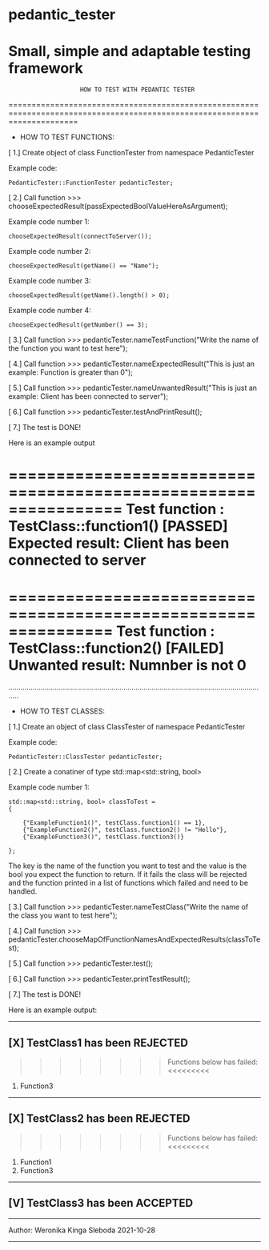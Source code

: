 # pedantic_tester
Small, simple and adaptable testing framework
===========================================================================================================================

						HOW TO TEST WITH PEDANTIC TESTER

===========================================================================================================================

* HOW TO TEST FUNCTIONS:

[ 1.] Create object of class FunctionTester from namespace PedanticTester

Example code:


	PedanticTester::FunctionTester pedanticTester;


[ 2.] Call function >>> chooseExpectedResult(passExpectedBoolValueHereAsArgument);

Example code number 1:

	chooseExpectedResult(connectToServer());


Example code number 2:

	chooseExpectedResult(getName() == "Name");


Example code number 3:

	chooseExpectedResult(getName().length() > 0);


Example code number 4:

	chooseExpectedResult(getNumber() == 3);


[ 3.] Call function >>> pedanticTester.nameTestFunction("Write the name of the function you want to test here");

[ 4.] Call function >>> pedanticTester.nameExpectedResult("This is just an example: Function is greater than 0");
	
[ 5.] Call function >>> pedanticTester.nameUnwantedResult("This is just an example: Client has been connected to server");

[ 6.] Call function >>> pedanticTester.testAndPrintResult();

[ 7.] The test is DONE!


Here is an example output

================================================================
   Test function : TestClass::function1()
   [PASSED] Expected result: Client has been connected to server
================================================================

===============================================================
   Test function : TestClass::function2()
   [FAILED] Unwanted result: Numnber is not 0
===============================================================

.................................................................................................................................

* HOW TO TEST CLASSES:

[ 1.] Create an object of class ClassTester of namespace PedanticTester

Example code:

	PedanticTester::ClassTester pedanticTester;

[ 2.] Create a conatiner of type std::map<std::string, bool> 

Example code number 1:


	std::map<std::string, bool> classToTest =
	{
	
		{"ExampleFunction1()", testClass.function1() == 1},
		{"ExampleFunction2()", testClass.function2() != "Hello"},
		{"ExampleFunction3()", testClass.function3()}
	
	};


The key is the name of the function you want to test and the value is the bool you expect
the function to return. If it fails the class will be rejected and the function printed
in a list of functions which failed and need to be handled.


[ 3.] Call function >>> pedanticTester.nameTestClass("Write the name of the class you want to test here");  

[ 4.] Call function >>> pedanticTester.chooseMapOfFunctionNamesAndExpectedResults(classToTest);

[ 5.] Call function >>> pedanticTester.test();

[ 6.] Call function >>> pedanticTester.printTestResult();

[ 7.] The test is DONE!

Here is an example output:


------------------------------------------------
   [X] TestClass1 has been REJECTED
------------------------------------------------

>>>>>>>> Functions below has failed: <<<<<<<<<

1. Function3



------------------------------------------------
   [X] TestClass2 has been REJECTED
------------------------------------------------

>>>>>>>> Functions below has failed: <<<<<<<<<

1. Function1
2. Function3



------------------------------------------------
   [V] TestClass3 has been ACCEPTED
------------------------------------------------


*******************************************************************************************************

Author: Weronika Kinga Sleboda 2021-10-28

*******************************************************************************************************
